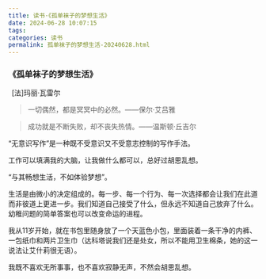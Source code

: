 ```yaml
---
title: 读书·《孤单袜子的梦想生活》
date: 2024-06-28 10:07:15
tags: 
categories: 读书
permalink: 孤单袜子的梦想生活-20240628.html
---
```

### 《孤单袜子的梦想生活》

 [法]玛丽·瓦雷尔

>一切偶然，都是冥冥中的必然。——保尔·艾吕雅

>成功就是不断失败，却不丧失热情。——温斯顿·丘吉尔  


 “无意识写作”是一种既不受意识又不受意志控制的写作手法。  

工作可以填满我的大脑，让我做什么都可以，总好过胡思乱想。

“与其畅想生活，不如体验梦想”。

生活是由微小的决定组成的。每一步、每一个行为、每一次选择都会让我们在此道而非彼道上更进一步。我们知道自己接受了什么，但永远不知道自己放弃了什么。幼稚问题的简单答案也可以改变命运的进程。  

我从11岁开始，就在书包里随身放了一个天蓝色小包，里面装着一条干净的内裤、一包纸巾和两片卫生巾（达科塔说我们还是处女，所以不能用卫生棉条，她的这一说法让艾什莉很无语）。  

 我既不喜欢无所事事，也不喜欢寂静无声，不然会胡思乱想。  